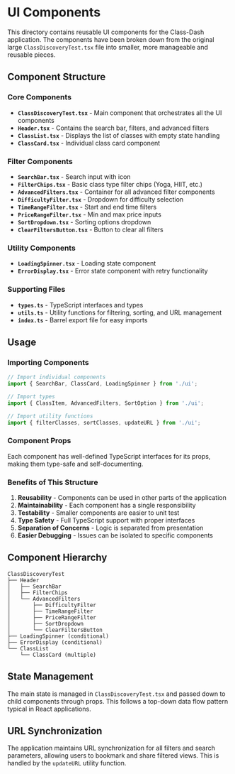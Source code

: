 # UI Components

This directory contains reusable UI components for the Class-Dash application. The components have been broken down from the original large `ClassDiscoveryTest.tsx` file into smaller, more manageable and reusable pieces.

## Component Structure

### Core Components

- **`ClassDiscoveryTest.tsx`** - Main component that orchestrates all the UI components
- **`Header.tsx`** - Contains the search bar, filters, and advanced filters
- **`ClassList.tsx`** - Displays the list of classes with empty state handling
- **`ClassCard.tsx`** - Individual class card component

### Filter Components

- **`SearchBar.tsx`** - Search input with icon
- **`FilterChips.tsx`** - Basic class type filter chips (Yoga, HIIT, etc.)
- **`AdvancedFilters.tsx`** - Container for all advanced filter components
- **`DifficultyFilter.tsx`** - Dropdown for difficulty selection
- **`TimeRangeFilter.tsx`** - Start and end time filters
- **`PriceRangeFilter.tsx`** - Min and max price inputs
- **`SortDropdown.tsx`** - Sorting options dropdown
- **`ClearFiltersButton.tsx`** - Button to clear all filters

### Utility Components

- **`LoadingSpinner.tsx`** - Loading state component
- **`ErrorDisplay.tsx`** - Error state component with retry functionality

### Supporting Files

- **`types.ts`** - TypeScript interfaces and types
- **`utils.ts`** - Utility functions for filtering, sorting, and URL management
- **`index.ts`** - Barrel export file for easy imports

## Usage

### Importing Components

```typescript
// Import individual components
import { SearchBar, ClassCard, LoadingSpinner } from './ui';

// Import types
import { ClassItem, AdvancedFilters, SortOption } from './ui';

// Import utility functions
import { filterClasses, sortClasses, updateURL } from './ui';
```

### Component Props

Each component has well-defined TypeScript interfaces for its props, making them type-safe and self-documenting.

### Benefits of This Structure

1. **Reusability** - Components can be used in other parts of the application
2. **Maintainability** - Each component has a single responsibility
3. **Testability** - Smaller components are easier to unit test
4. **Type Safety** - Full TypeScript support with proper interfaces
5. **Separation of Concerns** - Logic is separated from presentation
6. **Easier Debugging** - Issues can be isolated to specific components

## Component Hierarchy

```
ClassDiscoveryTest
├── Header
│   ├── SearchBar
│   ├── FilterChips
│   └── AdvancedFilters
│       ├── DifficultyFilter
│       ├── TimeRangeFilter
│       ├── PriceRangeFilter
│       ├── SortDropdown
│       └── ClearFiltersButton
├── LoadingSpinner (conditional)
├── ErrorDisplay (conditional)
└── ClassList
    └── ClassCard (multiple)
```

## State Management

The main state is managed in `ClassDiscoveryTest.tsx` and passed down to child components through props. This follows a top-down data flow pattern typical in React applications.

## URL Synchronization

The application maintains URL synchronization for all filters and search parameters, allowing users to bookmark and share filtered views. This is handled by the `updateURL` utility function. 